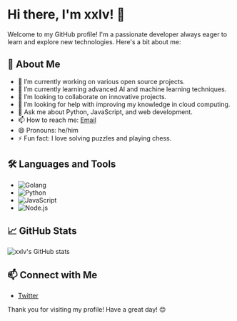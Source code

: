 # Hi there, I'm xxlv! 👋

Welcome to my GitHub profile! I'm a passionate developer always eager to learn and explore new technologies. Here's a bit about me:

## 🚀 About Me
- 🔭 I’m currently working on various open source projects.
- 🌱 I’m currently learning advanced AI and machine learning techniques.
- 👯 I’m looking to collaborate on innovative projects.
- 🤔 I’m looking for help with improving my knowledge in cloud computing.
- 💬 Ask me about Python, JavaScript, and web development.
- 📫 How to reach me: [Email](mailto:lvxiang119@gmail.com)
- 😄 Pronouns: he/him
- ⚡ Fun fact: I love solving puzzles and playing chess.

## 🛠️ Languages and Tools
- ![Golang](https://img.shields.io/badge/-Golang-333333?style=flat&logo=golang)
- ![Python](https://img.shields.io/badge/-Python-333333?style=flat&logo=python)
- ![JavaScript](https://img.shields.io/badge/-JavaScript-333333?style=flat&logo=javascript)
- ![Node.js](https://img.shields.io/badge/-Node.js-333333?style=flat&logo=node.js)

## 📈 GitHub Stats
![xxlv's GitHub stats](https://github-readme-stats.vercel.app/api?username=xxlv&show_icons=true&theme=radical)

## 📫 Connect with Me
- [Twitter](https://x.com/lvxiang_ghost)

Thank you for visiting my profile! Have a great day! 😊
